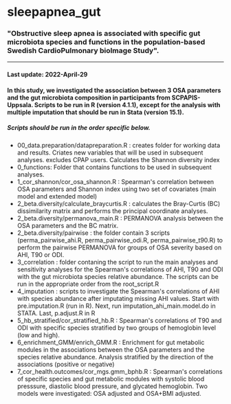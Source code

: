 # sleepapnea_gut

### "Obstructive sleep apnea is associated with specific gut microbiota species and functions in the population-based Swedish CardioPulmonary bioImage Study".

***

#### Last update: 2022-April-29

 

#### In this study, we investigated the association between 3 OSA parameters and the gut microbiota composition in participants from SCPAPIS-Uppsala. Scripts to be run in R (version 4.1.1), except for the analysis with multiple imputation that should be run in Stata (version 15.1). 

##### Scripts should be run in the order specific below. 

* 00_data.preparation/datapreparation.R : creates folder for working data and results. Criates new variables that will be used in subsequent analyses. excludes CPAP users. Calculates the Shannon diversity index
* 0_functions: Folder that contains functions to be used in subsequent analyses.  
* 1_cor_shannon/cor_osa_shannon.R : Spearman's correlation between OSA parameters and Shannon index using two set of covariates (main model and extended model)
* 2_beta.diversity/calculate_braycurtis.R : calculates the Bray-Curtis (BC) dissimilarity matrix and performs the principal coordinate analyses. 
* 2_beta.diversity/permanova_main.R : PERMANOVA analysis between the OSA parameters and the BC matrix.
* 2_beta.diversity/pairwise : the folder contain 3 scripts (perma_pairwise_ahi.R, perma_pairwise_odi.R, perma_pairwise_t90.R) to perform the pairwise PERMANOVA for groups of OSA severity based on AHI, T90 or ODI. 
* 3_correlation : folder contaning the script to run the main analyses and sensitivity analyses for the Spearman's correlations of AHI, T90 and ODI with the gut microbiota species relative abundance. The scripts can be run in the appropriate order from the root_script.R
* 4_imputation : scripts to investigate the Spearman's correlations of AHI with species abundance after imputating missing AHI values. Start with pre.imputation.R (run in R). Next, run imputation_ahi_main.model.do in STATA. Last, p.adjust.R in R
* 5_hb_stratified/cor_stratified_hb.R : Spearman's correlations of T90 and ODI with specific species stratified by two groups of hemoglobin level (low and high). 
* 6_enrichment_GMM/enrich_GMM.R : Enrichment for gut metabolic modules in the associations between the OSA parameters and the species relative abundance. Analysis stratified by the direction of the associations (positive or negative) 
* 7_cor_health.outcomes/cor_mgs.gmm_bphb.R : Spearman's correlations of specific species and gut metabolic modules with systolic blood presssure, diastolic blood pressure, and glycated hemoglobin. Two models were investigated: OSA adjusted and OSA+BMI adjusted. 
